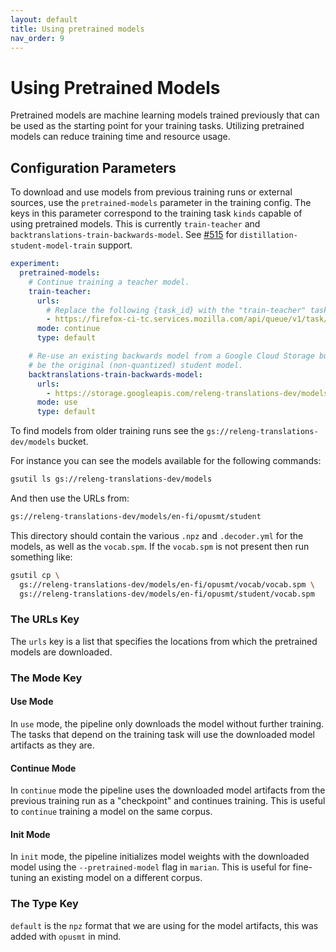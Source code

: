 ```yaml
---
layout: default
title: Using pretrained models
nav_order: 9
---
```


# Using Pretrained Models

Pretrained models are machine learning models trained previously that can be used as the starting point for your training tasks.
Utilizing pretrained models can reduce training time and resource usage.

## Configuration Parameters

To download and use models from previous training runs or external sources, use the `pretrained-models` parameter in the training config. The keys in this parameter correspond to the training task `kinds` capable of using pretrained models. This is currently `train-teacher` and `backtranslations-train-backwards-model`. See [#515](https://github.com/mozilla/translations/issues/515) for `distillation-student-model-train` support.

```yaml
experiment:
  pretrained-models:
    # Continue training a teacher model.
    train-teacher:
      urls:
        # Replace the following {task_id} with the "train-teacher" task id.
        - https://firefox-ci-tc.services.mozilla.com/api/queue/v1/task/{task_id}/artifacts/public/build
      mode: continue
      type: default

    # Re-use an existing backwards model from a Google Cloud Storage bucket. This must
    # be the original (non-quantized) student model.
    backtranslations-train-backwards-model:
      urls:
        - https://storage.googleapis.com/releng-translations-dev/models/en-fi/opusmt/student/
      mode: use
      type: default
```

To find models from older training runs see the `gs://releng-translations-dev/models` bucket.

For instance you can see the models available for the following commands:

```sh
gsutil ls gs://releng-translations-dev/models
```

And then use the URLs from:

```sh
gs://releng-translations-dev/models/en-fi/opusmt/student
```

This directory should contain the various `.npz` and `.decoder.yml` for the models, as well as the `vocab.spm`. If the `vocab.spm` is not present then run something like:

```sh
gsutil cp \
  gs://releng-translations-dev/models/en-fi/opusmt/vocab/vocab.spm \
  gs://releng-translations-dev/models/en-fi/opusmt/student/vocab.spm
```

### The URLs Key

The `urls` key is a list that specifies the locations from which the pretrained models are downloaded.

### The Mode Key

#### Use Mode

In `use` mode, the pipeline only downloads the model without further training. The tasks that depend on the training task will use the downloaded model artifacts as they are.

#### Continue Mode

In `continue` mode the pipeline uses the downloaded model artifacts from the previous training run as a "checkpoint" and continues training. This is useful to `continue` training a model on the same corpus.

#### Init Mode

In `init` mode, the pipeline initializes model weights with the downloaded model using the `--pretrained-model` flag in `marian`. This is useful for fine-tuning an existing model on a different corpus.

### The Type Key

`default` is the `npz` format that we are using for the model artifacts, this was added with `opusmt` in mind.

